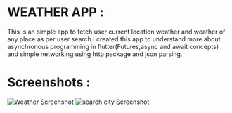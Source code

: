 # WEATHER APP :

This is an simple app to fetch user current location weather and weather of any place as per user search.I created this app to understand more about asynchronous programming in flutter(Futures,async and await concepts) and simple networking using http package and json parsing.

# Screenshots :
![Weather Screenshot](/home/sumit/Documents/FLUTTER/WeatherApp/images/weather.jpg)
![search city Screenshot](/home/sumit/Documents/FLUTTER/WeatherApp/images/searchCity.jpg)
